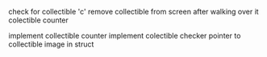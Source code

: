 check for collectible 'c'
remove collectible from screen after walking over it
colectible counter



implement collectible counter
implement colectible checker
pointer to collectible image in struct
